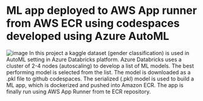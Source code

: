# ML app deployed to AWS App runner from AWS ECR using codespaces developed using Azure AutoML
![image](https://github.com/jithsg/mlflow-/assets/135303624/5bd33a6b-b55b-42ef-a7b1-8e3a059454b0)
In this project a kaggle dataset (gender classification) is used in AutoML setting in Azure Databricks platform.
Azure Databricks uses a cluster of 2-4 nodes (autoscaling) to develop a list of ML models. The best performing model is selected from the list. The model is downloaded as a .pkl file to github codespaces. The serialized (.pkl) model is used to build a ML app, which is dockerized and pushed into Amazon ECR. The app is finally run using AWS App Runner from te ECR repository.
